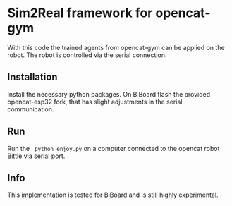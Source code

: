 # Sim2Real framework for opencat-gym
With this code the trained agents from opencat-gym can be applied on the robot. The robot is controlled via the serial connection.

## Installation
Install the necessary python packages. On BiBoard flash the provided opencat-esp32 fork, that has slight adjustments in the serial communication.

## Run
Run the ``` python enjoy.py``` on a computer connected to the opencat robot Bittle via serial port.

## Info
This implementation is tested for BiBoard and is still highly experimental.

 
